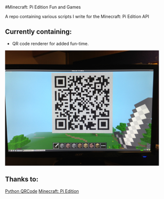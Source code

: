 #Minecraft: Pi Edition Fun and Games

A repo containing various scripts I write for the Minecraft: Pi Edition API

## Currently containing:
* QR code renderer for added fun-time.

![](images/qrcode.jpg?raw=true)

## Thanks to:

[Python QRCode](https://github.com/lincolnloop/python-qrcode/)
[Minecraft: Pi Edition](http://pi.minecraft.net/)